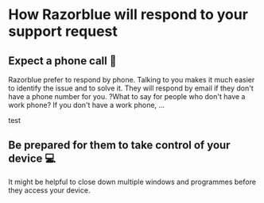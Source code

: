 # How Razorblue will respond to your support request

## Expect a phone call 📲

Razorblue prefer to respond by phone.
Talking to you makes it much easier to identify the issue and to solve it.
They will respond by email if they don't have a phone number for you.
?What to say for people who don't have a work phone?
If you don't have a work phone, ...

test

## Be prepared for them to take control of your device 💻

It might be helpful to close down multiple windows and programmes before they access your device.